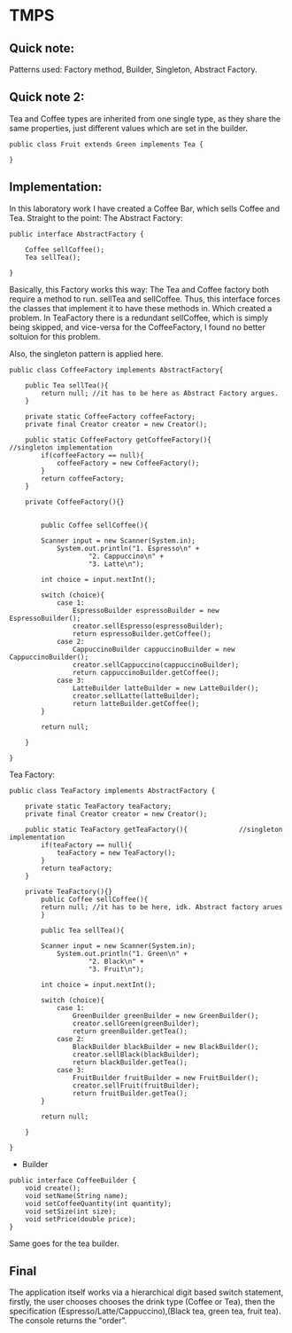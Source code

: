 # TMPS

## Quick note:
Patterns used:
Factory method, 
Builder,
Singleton,
Abstract Factory.


## Quick note 2:
Tea and Coffee types are inherited from one single type, as they share the same properties, just different values which are set in the builder. 
```
public class Fruit extends Green implements Tea {

}
```



## Implementation:
In this laboratory work I have created a Coffee Bar, which sells Coffee and Tea. Straight to the point:
The Abstract Factory:
```
public interface AbstractFactory {

    Coffee sellCoffee();
    Tea sellTea();

}
```
Basically, this Factory works this way: The Tea and Coffee factory both require a method to run. sellTea and sellCoffee. Thus, this interface forces the classes that implement it to have these methods in. Which created a problem. In TeaFactory there is a redundant sellCoffee, which is simply being skipped, and vice-versa for the CoffeeFactory, I found no better soltuion for this problem.

Also, the singleton pattern is applied here.

```
public class CoffeeFactory implements AbstractFactory{

    public Tea sellTea(){
        return null; //it has to be here as Abstract Factory argues.
    }

    private static CoffeeFactory coffeeFactory;
    private final Creator creator = new Creator();

    public static CoffeeFactory getCoffeeFactory(){             //singleton implementation
        if(coffeeFactory == null){
            coffeeFactory = new CoffeeFactory();
        }
        return coffeeFactory;
    }

    private CoffeeFactory(){}


        public Coffee sellCoffee(){

        Scanner input = new Scanner(System.in);
            System.out.println("1. Espresso\n" +
                    "2. Cappuccino\n" +
                    "3. Latte\n");

        int choice = input.nextInt();

        switch (choice){
            case 1:
                EspressoBuilder espressoBuilder = new EspressoBuilder();
                creator.sellEspresso(espressoBuilder);
                return espressoBuilder.getCoffee();
            case 2:
                CappuccinoBuilder cappuccinoBuilder = new CappuccinoBuilder();
                creator.sellCappuccino(cappuccinoBuilder);
                return cappuccinoBuilder.getCoffee();
            case 3:
                LatteBuilder latteBuilder = new LatteBuilder();
                creator.sellLatte(latteBuilder);
                return latteBuilder.getCoffee();
        }

        return null;

    }

}

```

Tea Factory:
```
public class TeaFactory implements AbstractFactory {

    private static TeaFactory teaFactory;
    private final Creator creator = new Creator();

    public static TeaFactory getTeaFactory(){             //singleton implementation
        if(teaFactory == null){
            teaFactory = new TeaFactory();
        }
        return teaFactory;
    }

    private TeaFactory(){}
        public Coffee sellCoffee(){
        return null; //it has to be here, idk. Abstract factory arues
        }

        public Tea sellTea(){

        Scanner input = new Scanner(System.in);
            System.out.println("1. Green\n" +
                    "2. Black\n" +
                    "3. Fruit\n");

        int choice = input.nextInt();

        switch (choice){
            case 1:
                GreenBuilder greenBuilder = new GreenBuilder();
                creator.sellGreen(greenBuilder);
                return greenBuilder.getTea();
            case 2:
                BlackBuilder blackBuilder = new BlackBuilder();
                creator.sellBlack(blackBuilder);
                return blackBuilder.getTea();
            case 3:
                FruitBuilder fruitBuilder = new FruitBuilder();
                creator.sellFruit(fruitBuilder);
                return fruitBuilder.getTea();
        }

        return null;

    }

}

````
* Builder
```
public interface CoffeeBuilder {
    void create();
    void setName(String name);
    void setCoffeeQuantity(int quantity);
    void setSize(int size);
    void setPrice(double price);
}
```
Same goes for the tea builder.

## Final

The application itself works via a hierarchical digit based switch statement, firstly, the user chooses chooses the drink type (Coffee or Tea), then the specification (Espresso/Latte/Cappuccino),(Black tea, green tea, fruit tea). The console returns the "order".

